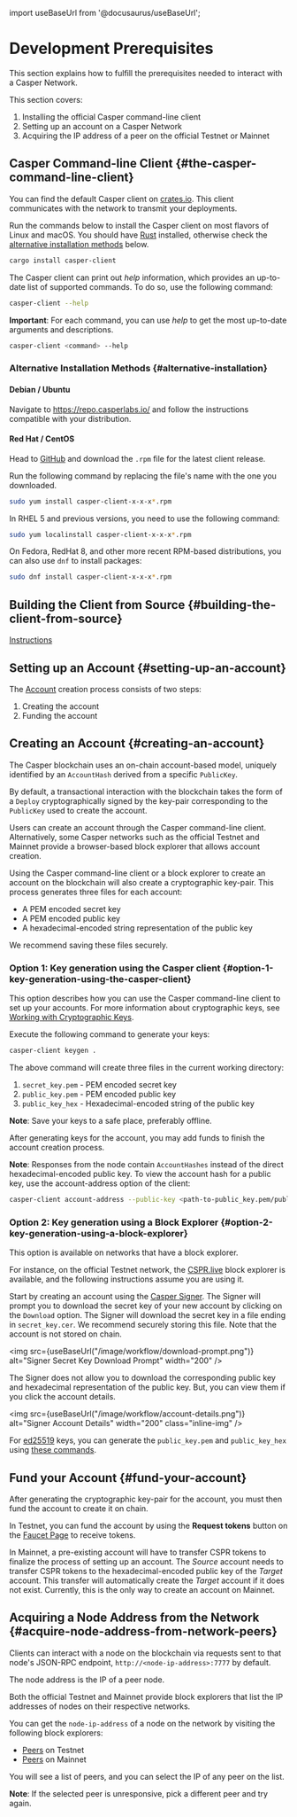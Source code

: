 import useBaseUrl from '@docusaurus/useBaseUrl';

# Development Prerequisites

This section explains how to fulfill the prerequisites needed to interact with a Casper Network.

This section covers:

1. Installing the official Casper command-line client
2. Setting up an account on a Casper Network
3. Acquiring the IP address of a peer on the official Testnet or Mainnet  

## Casper Command-line Client {#the-casper-command-line-client}

You can find the default Casper client on [crates.io](https://crates.io/crates/casper-client). This client communicates with the network to transmit your deployments.

Run the commands below to install the Casper client on most flavors of Linux and macOS. You should have [Rust](https://www.rust-lang.org/tools/install) installed, otherwise check the [alternative installation methods](#alternative-installation) below.

```bash
cargo install casper-client
```

The Casper client can print out _help_ information, which provides an up-to-date list of supported commands. To do so, use the following command:

```bash
casper-client --help
```

**Important**: For each command, you can use _help_ to get the most up-to-date arguments and descriptions.

```bash
casper-client <command> --help
```

### Alternative Installation Methods {#alternative-installation}

#### Debian / Ubuntu 

Navigate to <https://repo.casperlabs.io/> and follow the instructions compatible with your distribution.

#### Red Hat / CentOS 

Head to [GitHub](https://github.com/casper-ecosystem/casper-client-rs/releases) and download the `.rpm` file for the latest client release.

Run the following command by replacing the file's name with the one you downloaded.

```bash
sudo yum install casper-client-x-x-x*.rpm
```

In RHEL 5 and previous versions, you need to use the following command:

```bash
sudo yum localinstall casper-client-x-x-x*.rpm
```

On Fedora, RedHat 8, and other more recent RPM-based distributions, you can also use `dnf` to install packages:

```bash
sudo dnf install casper-client-x-x-x*.rpm
```


## Building the Client from Source {#building-the-client-from-source}

[Instructions]( https://github.com/casper-network/casper-node/tree/master/client)

## Setting up an Account {#setting-up-an-account}

The [Account](/design/accounts.md) creation process consists of two steps:

1. Creating the account
2. Funding the account

## Creating an Account {#creating-an-account}

The Casper blockchain uses an on-chain account-based model, uniquely identified by an `AccountHash` derived from a specific `PublicKey`.

By default, a transactional interaction with the blockchain takes the form of a `Deploy` cryptographically signed by the key-pair corresponding to the `PublicKey` used to create the account.

Users can create an account through the Casper command-line client. Alternatively, some Casper networks such as the official Testnet and Mainnet provide a browser-based block explorer that allows account creation.

Using the Casper command-line client or a block explorer to create an account on the blockchain will also create a cryptographic key-pair. This process generates three files for each account:

* A PEM encoded secret key
* A PEM encoded public key
* A hexadecimal-encoded string representation of the public key

We recommend saving these files securely.

### Option 1: Key generation using the Casper client {#option-1-key-generation-using-the-casper-client}

This option describes how you can use the Casper command-line client to set up your accounts. For more information about cryptographic keys, see [Working with Cryptographic Keys](/dapp-dev-guide/keys.md).

Execute the following command to generate your keys:

```bash
casper-client keygen .
```

The above command will create three files in the current working directory:

1. `secret_key.pem` - PEM encoded secret key
2. `public_key.pem` - PEM encoded public key
3. `public_key_hex` - Hexadecimal-encoded string of the public key

**Note**: Save your keys to a safe place, preferably offline.

After generating keys for the account, you may add funds to finish the account creation process.

**Note**: Responses from the node contain `AccountHashes` instead of the direct hexadecimal-encoded public key. To view the account hash for a public key, use the account-address option of the client:

```bash
casper-client account-address --public-key <path-to-public_key.pem/public-key-hex>
```

### Option 2: Key generation using a Block Explorer {#option-2-key-generation-using-a-block-explorer}

This option is available on networks that have a block explorer.

For instance, on the official Testnet network, the [CSPR.live](https://testnet.cspr.live/) block explorer is available, and the following instructions assume you are using it.

Start by creating an account using the [Casper Signer](../workflow/signer-guide.md). The Signer will prompt you to download the secret key of your new account by clicking on the `Download` option. The Signer will download the secret key in a file ending in `secret_key.cer`. We recommend securely storing this file. Note that the account is not stored on chain.

<img src={useBaseUrl("/image/workflow/download-prompt.png")} alt="Signer Secret Key Download Prompt" width="200" />

The Signer does not allow you to download the corresponding public key and hexadecimal representation of the public key. But, you can view them if you click the account details.

<img src={useBaseUrl("/image/workflow/account-details.png")} alt="Signer Account Details" width="200" class="inline-img" />

For [ed25519](/dapp-dev-guide/keys.md#eddsa-keys) keys, you can generate the `public_key.pem` and `public_key_hex` using [these commands](https://github.com/casper-network/casper-node/wiki/ed25519-public-keys-from-secret_key.pem).

## Fund your Account {#fund-your-account}

After generating the cryptographic key-pair for the account, you must then fund the account to create it on chain.

In Testnet, you can fund the account by using the **Request tokens** button on the [Faucet Page](https://testnet.cspr.live/tools/faucet) to receive tokens.

In Mainnet, a pre-existing account will have to transfer CSPR tokens to finalize the process of setting up an account. The _Source_ account needs to transfer CSPR tokens to the hexadecimal-encoded public key of the _Target_ account. This transfer will automatically create the _Target_ account if it does not exist. Currently, this is the only way to create an account on Mainnet.

## Acquiring a Node Address from the Network {#acquire-node-address-from-network-peers}

Clients can interact with a node on the blockchain via requests sent to that node's JSON-RPC endpoint, `http://<node-ip-address>:7777` by default.

The node address is the IP of a peer node.

Both the official Testnet and Mainnet provide block explorers that list the IP addresses of nodes on their respective networks.

You can get the `node-ip-address` of a node on the network by visiting the following block explorers:

* [Peers](https://testnet.cspr.live/tools/peers) on Testnet
* [Peers](https://cspr.live/tools/peers) on Mainnet

You will see a list of peers, and you can select the IP of any peer on the list.

**Note**: If the selected peer is unresponsive, pick a different peer and try again.
